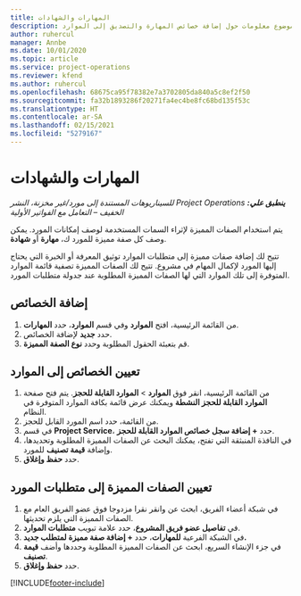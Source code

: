 ```yaml
---
title: المهارات والشهادات
description: يوفر هذا الموضوع معلومات حول إضافة خصائص المهارة والتصديق إلى الموارد.
author: ruhercul
manager: Annbe
ms.date: 10/01/2020
ms.topic: article
ms.service: project-operations
ms.reviewer: kfend
ms.author: ruhercul
ms.openlocfilehash: 68675ca95f78382e7a3702805da840a5c8ef2f50
ms.sourcegitcommit: fa32b1893286f20271fa4ec4be8fc68bd135f53c
ms.translationtype: HT
ms.contentlocale: ar-SA
ms.lasthandoff: 02/15/2021
ms.locfileid: "5279167"
---
```

# <a name="skills-and-certifications"></a>المهارات والشهادات
_**ينطبق علي:** ‏‫Project Operations للسيناريوهات المستندة إلى مورد/غير مخزنة‬، ‏‫النشر الخفيف – التعامل مع الفواتير الأولية‬_

يتم استخدام الصفات المميزة لإثراء السمات المستخدمة لوصف إمكانات المورد. يمكن وصف كل صفة مميزة للمورد ك، **مهارة** أو **شهادة**.

تتيح لك إضافة صفات مميزة إلى متطلبات الموارد توثيق المعرفة أو الخبرة التي يحتاج إليها المورد لإكمال المهام في مشروع. تتيح لك الصفات المميزة تصفية قائمة الموارد المتوفرة إلى تلك الموارد التي لها الصفات المميزة المطلوبة عند جدولة متطلبات المورد.

## <a name="add-characteristics"></a>إضافة الخصائص

1. من القائمة الرئيسية، افتح **الموارد** وفي قسم **الموارد**، حدد **المهارات**.
2. حدد **جديد** لإضافة الخصائص.
3. قم بتعبئة الحقول المطلوبة وحدد **نوع الصفة المميزة**.

## <a name="assign-characteristics-to-resources"></a>تعيين الخصائص إلى الموارد

1. من القائمة الرئيسية، انقر فوق **الموارد** > **الموارد القابلة للحجز**. يتم فتح صفحة **الموارد القابلة للحجز النشطة** ويمكنك عرض قائمة بكافة الموارد المتوفرة في النظام.
2. من القائمة، حدد اسم المورد القابل للحجز.
3. في قسم **Project Service**،  حدد **+ إضافة سجل خصائص الموارد القابلة للحجز‬**.
4. في النافذة المنبثقة التي تفتح، يمكنك البحث عن الصفات المميزة المطلوبة وتحديدها، وإضافة **قيمة تصنيف** للمورد.
5. حدد **حفظ وإغلاق**.

## <a name="assign-characteristics-to-resource-requirements"></a>تعيين الصفات المميزة إلى متطلبات المورد

1. في شبكة أعضاء الفريق، ابحث عن وانقر نقرا مزدوجا فوق عضو الفريق العام مع الصفات المميزة التي يلزم تحديثها.
2. في **تفاصيل عضو فريق المشروع**، حدد علامة تبويب **متطلبات الموارد**.
3. في الشبكة الفرعية **للمهارات**، حدد **+ إضافة صفة مميزة لمتطلب جديد.**
4. في جزء الإنشاء السريع، ابحث عن الصفات المميزة المطلوبة وحددها وأضف **قيمة تصنيف**.
5. حدد **حفظ وإغلاق**.

[!INCLUDE[footer-include](../includes/footer-banner.md)]